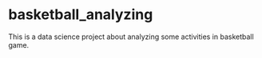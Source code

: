 # basketball_analyzing
This is a data science project about analyzing some activities in basketball game.
